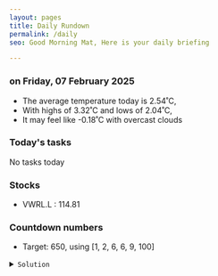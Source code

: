```yaml
---
layout: pages
title: Daily Rundown
permalink: /daily
seo: Good Morning Mat, Here is your daily briefing

---
```


<!-- weather_marker starts -->
### on Friday, 07 February 2025

- The average temperature today is 2.54˚C,
- With highs of 3.32˚C and lows of 2.04˚C,
- It may feel like -0.18˚C with overcast clouds

<!-- weather_marker ends -->

### Today's tasks
<!-- task_marker starts -->
No tasks today
<!-- task_marker ends -->

### Stocks

<!-- stocks_marker starts -->

- VWRL.L : 114.81

<!-- stocks_marker ends -->

### Countdown numbers
<!-- game_marker starts -->

- Target: 650, using [1, 2, 6, 6, 9, 100]
<details><summary><code>Solution</code></summary>


Solution: ( ( 9 + 6 ) x 2 + 100 ) x ( 6 - 1 )

Total: 8 solutions.

</details>

<!-- game_marker ends -->
